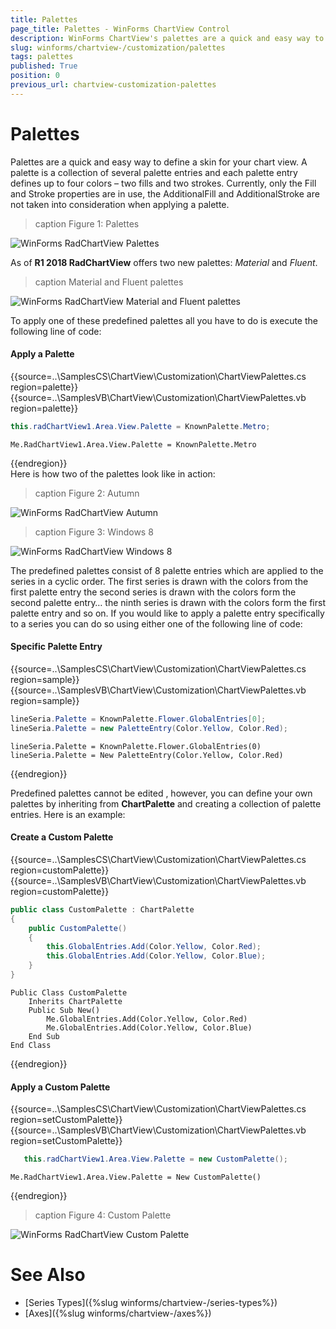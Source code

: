 ```yaml
---
title: Palettes
page_title: Palettes - WinForms ChartView Control
description: WinForms ChartView's palettes are a quick and easy way to define a skin for your chart view. A palette is a collection of several palette entries and each palette entry defines up to four colors – two fills and two strokes.
slug: winforms/chartview-/customization/palettes
tags: palettes
published: True
position: 0
previous_url: chartview-customization-palettes
---
```


# Palettes

Palettes are a quick and easy way to define a skin for your chart view. A palette is a collection of several palette entries and each palette entry defines up to four colors – two fills and two strokes. Currently, only the Fill and Stroke properties are in use, the AdditionalFill and AdditionalStroke are not taken into consideration when applying a palette. 

>caption Figure 1: Palettes

![WinForms RadChartView Palettes](images/chartview-customization-palettes001.png)

As of **R1 2018 RadChartView** offers two new palettes: *Material* and *Fluent*.

>caption Material and Fluent palettes

![WinForms RadChartView Material and Fluent palettes](images/chartview-customization-palettes006.png)

To apply one of these predefined palettes all you have to do is execute the following line of code:

#### Apply a Palette

{{source=..\SamplesCS\ChartView\Customization\ChartViewPalettes.cs region=palette}} 
{{source=..\SamplesVB\ChartView\Customization\ChartViewPalettes.vb region=palette}} 

````C#
this.radChartView1.Area.View.Palette = KnownPalette.Metro;

````
````VB.NET
Me.RadChartView1.Area.View.Palette = KnownPalette.Metro

````

{{endregion}}  
Here is how two of the palettes look like in action:

>caption Figure 2: Autumn

![WinForms RadChartView Autumn](images/chartview-customization-palettes002.png)

>caption Figure 3: Windows 8

![WinForms RadChartView Windows 8](images/chartview-customization-palettes003.png)

The predefined palettes consist of 8 palette entries which are applied to the series in a cyclic order. The first series is drawn with the colors from the first palette entry the second series is drawn with the colors form the second palette entry… the ninth series is drawn with the colors form the first palette entry and so on. If you would like to apply a palette entry specifically to a series you can do so using either one of the following line of code: 

#### Specific Palette Entry

{{source=..\SamplesCS\ChartView\Customization\ChartViewPalettes.cs region=sample}} 
{{source=..\SamplesVB\ChartView\Customization\ChartViewPalettes.vb region=sample}} 

````C#
lineSeria.Palette = KnownPalette.Flower.GlobalEntries[0];
lineSeria.Palette = new PaletteEntry(Color.Yellow, Color.Red);

````
````VB.NET
lineSeria.Palette = KnownPalette.Flower.GlobalEntries(0)
lineSeria.Palette = New PaletteEntry(Color.Yellow, Color.Red)

````

{{endregion}}

Predefined palettes cannot be edited , however, you can define your own palettes by inheriting from __ChartPalette__ and creating a collection of palette entries. Here is an example: 

#### Create a Custom Palette

{{source=..\SamplesCS\ChartView\Customization\ChartViewPalettes.cs region=customPalette}} 
{{source=..\SamplesVB\ChartView\Customization\ChartViewPalettes.vb region=customPalette}} 

````C#
public class CustomPalette : ChartPalette
{
    public CustomPalette()
    {
        this.GlobalEntries.Add(Color.Yellow, Color.Red);
        this.GlobalEntries.Add(Color.Yellow, Color.Blue);
    }
}

````
````VB.NET
Public Class CustomPalette
    Inherits ChartPalette
    Public Sub New()
        Me.GlobalEntries.Add(Color.Yellow, Color.Red)
        Me.GlobalEntries.Add(Color.Yellow, Color.Blue)
    End Sub
End Class

````

{{endregion}}  

#### Apply a Custom Palette

{{source=..\SamplesCS\ChartView\Customization\ChartViewPalettes.cs region=setCustomPalette}} 
{{source=..\SamplesVB\ChartView\Customization\ChartViewPalettes.vb region=setCustomPalette}} 

````C#
   this.radChartView1.Area.View.Palette = new CustomPalette();

````
````VB.NET
Me.RadChartView1.Area.View.Palette = New CustomPalette()

````

{{endregion}} 

>caption Figure 4: Custom Palette

![WinForms RadChartView Custom Palette](images/chartview-customization-palettes005.png)

# See Also

* [Series Types]({%slug winforms/chartview-/series-types%})
* [Axes]({%slug winforms/chartview-/axes%})
